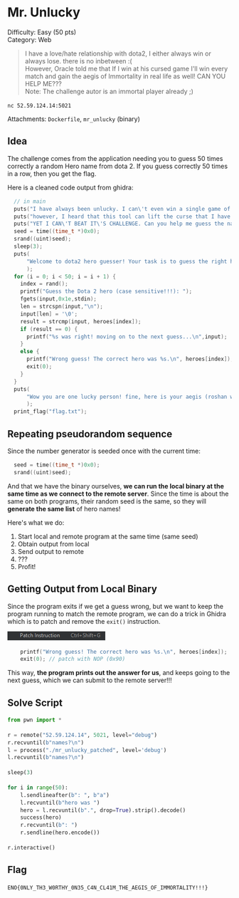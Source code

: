 # Mr. Unlucky

Difficulty: Easy (50 pts) \
Category: Web

> I have a love/hate relationship with dota2, I either always win or always lose. there is no inbetween :( \
However, Oracle told me that If I win at his cursed game I'll win every match and gain the aegis of Immortality in real life as well!
CAN YOU HELP ME??? \
Note: The challenge autor is an immortal player already ;)

`nc 52.59.124.14:5021`

Attachments: `Dockerfile`, `mr_unlucky` (binary)

## Idea

The challenge comes from the application needing you to guess 50 times correctly a random Hero name from dota 2. If you guess correctly 50 times in a row, then you get the flag.

Here is a cleaned code output from ghidra:

```c
  // in main
  puts("I have always been unlucky. I can\'t even win a single game of dota2 :(");
  puts("however, I heard that this tool can lift the curse that I have!");
  puts("YET I CAN\'T BEAT IT\'S CHALLENGE. Can you help me guess the names?");
  seed = time((time_t *)0x0);
  srand((uint)seed);
  sleep(3);
  puts(
      "Welcome to dota2 hero guesser! Your task is to guess the right hero each time to win the chal lenge and claim the aegis!"
      );
  for (i = 0; i < 50; i = i + 1) {
    index = rand();
    printf("Guess the Dota 2 hero (case sensitive!!!): ");
    fgets(input,0x1e,stdin);
    len = strcspn(input,"\n");
    input[len] = '\0';
    result = strcmp(input, heroes[index]);
    if (result == 0) {
      printf("%s was right! moving on to the next guess...\n",input);
    }
    else {
      printf("Wrong guess! The correct hero was %s.\n", heroes[index]);
      exit(0);
    }
  }
  puts(
      "Wow you are one lucky person! fine, here is your aegis (roshan will not be happy about this!) "
      );
  print_flag("flag.txt");
```

## Repeating pseudorandom sequence

Since the number generator is seeded once with the current time:

```c
  seed = time((time_t *)0x0);
  srand((uint)seed);
```

And that we have the binary ourselves, **we can run the local binary at the same time as we connect to the remote server**. Since the time is about the same on both programs, their random seed is the same, so they will **generate the same list** of hero names!

Here's what we do:

1. Start local and remote program at the same time (same seed)
2. Obtain output from local
3. Send output to remote
4. ???
5. Profit!

## Getting Output from Local Binary

Since the program exits if we get a guess wrong, but we want to keep the program running to match the remote program, we can do a trick in Ghidra which is to patch and remove the `exit()` instruction.

![patch](image.png)

```c
    printf("Wrong guess! The correct hero was %s.\n", heroes[index]);
    exit(0); // patch with NOP (0x90)
```

This way, **the program prints out the answer for us**, and keeps going to the next guess, which we can submit to the remote server!!!

## Solve Script

```py
from pwn import *

r = remote("52.59.124.14", 5021, level="debug")
r.recvuntil(b"names?\n")
l = process("./mr_unlucky_patched", level='debug')
l.recvuntil(b"names?\n")

sleep(3)

for i in range(50):
    l.sendlineafter(b": ", b"a")
    l.recvuntil(b"hero was ")
    hero = l.recvuntil(b".", drop=True).strip().decode()
    success(hero)
    r.recvuntil(b": ")
    r.sendline(hero.encode())

r.interactive()
```

## Flag

`ENO{0NLY_TH3_W0RTHY_0N35_C4N_CL41M_THE_AEGIS_OF_IMMORTALITY!!!}`

